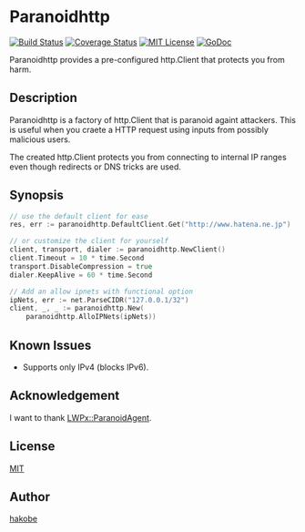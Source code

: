 # Paranoidhttp

[![Build Status](https://travis-ci.org/hakobe/paranoidhttp.svg?branch=master)][travis]
[![Coverage Status](https://coveralls.io/repos/hakobe/paranoidhttp/badge.svg?branch=master)][coveralls]
[![MIT License](http://img.shields.io/badge/license-MIT-blue.svg?style=flat-square)][license]
[![GoDoc](https://godoc.org/github.com/hakobe/paranoidhttp?status.svg)][godoc]

[travis]: https://travis-ci.org/hakobe/paranoidhttp
[coveralls]: https://coveralls.io/r/hakobe/paranoidhttp?branch=master
[license]: https://github.com/hakobe/paranoidhttp/blob/master/LICENSE
[godoc]: https://godoc.org/github.com/hakobe/paranoidhttp

Paranoidhttp provides a pre-configured http.Client that protects you from harm.

## Description

Paranoidhttp is a factory of http.Client that is paranoid againt attackers.
This is useful when you craete a HTTP request using inputs from possibly malicious users.

The created http.Client protects you from connecting to internal IP ranges
even though redirects or DNS tricks are used.

## Synopsis

```go
// use the default client for ease
res, err := paranoidhttp.DefaultClient.Get("http://www.hatena.ne.jp")

// or customize the client for yourself
client, transport, dialer := paranoidhttp.NewClient()
client.Timeout = 10 * time.Second
transport.DisableCompression = true
dialer.KeepAlive = 60 * time.Second

// Add an allow ipnets with functional option
ipNets, err := net.ParseCIDR("127.0.0.1/32")
client, _, _ := paranoidhttp.New(
    paranoidhttp.AlloIPNets(ipNets))
```

## Known Issues

- Supports only IPv4 (blocks IPv6).

## Acknowledgement

I want to thank [LWPx::ParanoidAgent](https://metacpan.org/pod/LWPx::ParanoidAgent).

## License

[MIT](./LICENSE)

## Author

[hakobe](http://github.com/hakobe)
